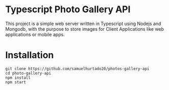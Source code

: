 # Typescript Photo Gallery API
This project is a simple web server written in Typescript using Nodejs and Mongodb, with the purpose to store images for Client Applications like web applications or mobile apps.

# Installation
```
git clone https://github.com/samuelhurtado20/photos-gallery-api
cd photo-gallery-api
npm install
npm start
```

